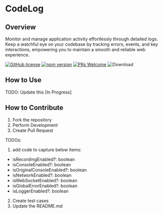 # CodeLog

## Overview

Monitor and manage application activity effortlessly through detailed logs. Keep a watchful eye on your codebase by tracking errors, events, and key interactions, empowering you to maintain a smooth and reliable web experience.

[![GitHub license](https://img.shields.io/npm/l/code-logger?color=blue)](https://github.com/Code-Crash/code-logger/blob/main/LICENSE)
[![npm version](https://img.shields.io/npm/v/code-logger)](https://www.npmjs.com/package/code-logger)
[![PRs Welcome](https://img.shields.io/badge/contribution-Welcome-brightgreen)](https://github.com/Code-Crash/code-logger#how-to-contribute)
![Download](https://img.shields.io/npm/dw/code-logger)


## How to Use

TODO: Update this [In Progress]


## How to Contribute

1. Fork the repository
2. Perform Development
3. Create Pull Request

TODOs:

1. add code to capture below items:
  
  *  isRecordingEnabled?: boolean
  *  isConsoleEnabled?: boolean
  *  isOriginalConsoleEnabled?: boolean
  *  isNetworkEnabled?: boolean
  *  isWebSocketEnabled?: boolean
  *  isGlobalErrorEnabled?: boolean
  *  isLoggerEnabled?: boolean

2. Create test cases
3. Update the README.md